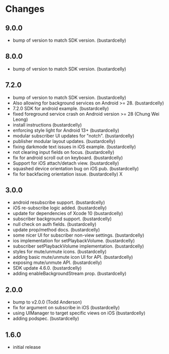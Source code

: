 # Changes

## 9.0.0

- bump of version to match SDK version. (bustardcelly)

## 8.0.0

- bump of version to match SDK version. (bustardcelly)

## 7.2.0

- bump of version to match SDK version. (bustardcelly)
- Also allowing for background services on Android >= 28. (bustardcelly)
- 7.2.0 SDK for android example. (bustardcelly)
- fixed foreground service crash on Android version >= 28 (Chung Wei Leong)
- install instructions (bustardcelly)
- enforcing style light for Android 13+ (bustardcelly)
- modular subscriber UI updates for "notch". (bustardcelly)
- publisher modular layout updates. (bustardcelly)
- fixing darkmode text issues in iOS example. (bustardcelly)
- not clearing input fields on focus. (bustardcelly)
- fix for android scroll out on keyboard. (bustardcelly)
- Support for iOS attach/detach view. (bustardcelly)
- squashed device orientation bug on iOS pub. (bustardcelly)
- fix for backfacing orientation issue. (bustardcelly)
X
## 3.0.0

- android resubscribe support. (bustardcelly)
- iOS re-subscribe logic added. (bustardcelly)
- update for dependencies of Xcode 10 (bustardcelly)
- subscriber background support. (bustardcelly)
- null check on auth fields. (bustardcelly)
- update prop/method docs. (bustardcelly)
- some nicer UI for subscriber non-view settings. (bustardcelly)
- ios implementation for setPlaybackVolume. (bustardcelly)
- subscriber setPlaybackVolume implementation. (bustardcelly)
- styles for mute/unmute icons. (bustardcelly)
- adding basic mute/unmute icon UI for API. (bustardcelly)
- exposing mute/unmute API. (bustardcelly)
- SDK update 4.6.0. (bustardcelly)
- adding enableBackgroundStream prop. (bustardcelly)


## 2.0.0

- bump to v2.0.0 (Todd Anderson)
- fix for argument on subscribe in iOS (bustardcelly)
- using UIManager to target specific views on iOS (bustardcelly)
- adding podspec. (bustardcelly)

## 1.6.0

- initial release
